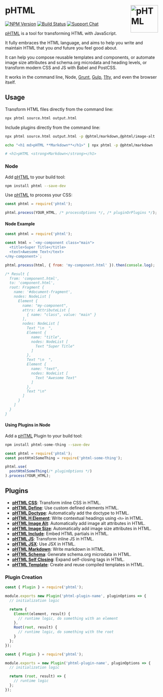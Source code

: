 # pHTML [<img src="https://phtml.io/logo.svg" alt="pHTML" width="90" height="90" align="right">][pHTML]

[![NPM Version][npm-img]][npm-url]
[![Build Status][cli-img]][cli-url]
[![Support Chat][git-img]][git-url]

[pHTML] is a tool for transforming HTML with JavaScript.

It fully embraces the HTML language, and aims to help you write and maintain
HTML that you _and_ future you feel good about.

It can help you compose reusable templates and components, or automate image
size attributes and schema.org microdata and heading levels, or transform
modern CSS and JS with Babel and PostCSS.

It works in the command line, Node, [Grunt], [Gulp], [11ty], and even the
browser itself.

## Usage

Transform HTML files directly from the command line:

```bash
npx phtml source.html output.html
```

Include plugins directly from the command line:

```bash
npx phtml source.html output.html -p @phtml/markdown,@phtml/image-alt
```

```bash
echo "<h1 md>pHTML **Markdown**</h1>" | npx phtml -p @phtml/markdown

# <h1>pHTML <strong>Markdown</strong></h1>
```

### Node

Add [pHTML] to your build tool:

```bash
npm install phtml --save-dev
```

Use [pHTML] to process your CSS:

```js
const phtml = require('phtml');

phtml.process(YOUR_HTML, /* processOptions */, /* pluginOrPlugins */);
```

#### Node Example

```js
const phtml = require('phtml');

const html = `<my-component class="main">
  <title>Super Title</title>
  <text>Awesome Text</text>
</my-component>`;

phtml.process(html, { from: 'my-component.html' }).then(console.log);

/* Result {
  from: 'component.html',
  to: 'component.html',
  root: Fragment {
    name: '#document-fragment',
    nodes: NodeList [
      Element {
        name: "my-component",
        attrs: AttributeList [
          { name: "class", value: "main" }
        ],
        nodes: NodeList [
          Text "\n  ",
          Element {
            name: "title",
            nodes: NodeList [
              Text "Super Title"
            ]
          },
          Text "\n  ",
          Element {
            name: "text",
            nodes: NodeList [
              Text "Awesome Text"
            ]
          },
          Text "\n"
        ]
      }
    ]
  }
}
```

#### Using Plugins in Node

Add a [pHTML] Plugin to your build tool:

```bash
npm install phtml-some-thing --save-dev
```

```js
const phtml = require('phtml');
const postHtmlSomeThing = require('phtml-some-thing');

phtml.use(
  postHtmlSomeThing(/* pluginOptions */)
).process(YOUR_HTML);
```

## Plugins

- **[pHTML CSS](https://github.com/phtmlorg/phtml-css)**: Transform inline CSS in HTML.
- **[pHTML Define](https://github.com/phtmlorg/phtml-define)**: Use custom defined elements HTML.
- **[pHTML Doctype](https://github.com/phtmlorg/phtml-doctype)**: Automatically add the doctype to HTML.
- **[pHTML H Element](https://github.com/phtmlorg/phtml-h-element)**: Write contextual headings using `<h>` in HTML.
- **[pHTML Image Alt](https://github.com/phtmlorg/phtml-image-alt)**: Automatically add image alt attributes in HTML.
- **[pHTML Image Size](https://github.com/phtmlorg/phtml-image-size)**: Automatically add image size attributes in HTML.
- **[pHTML Include](https://github.com/phtmlorg/phtml-include)**: Embed HTML partials in HTML.
- **[pHTML JS](https://github.com/phtmlorg/phtml-js)**: Transform inline JS in HTML.
- **[pHTML JSX](https://github.com/phtmlorg/phtml-jsx)**: Use JSX in HTML.
- **[pHTML Markdown](https://github.com/phtmlorg/phtml-markdown)**: Write markdown in HTML.
- **[pHTML Schema](https://github.com/phtmlorg/phtml-schema)**: Generate schema.org microdata in HTML.
- **[pHTML Self Closing](https://github.com/phtmlorg/phtml-self-closing)**: Expand self-closing tags in HTML.
- **[pHTML Template](https://github.com/phtmlorg/phtml-template)**: Create and reuse compiled templates in HTML.

### Plugin Creation

```js
const { Plugin } = require('phtml');

module.exports new Plugin('phtml-plugin-name', pluginOptions => {
  // initialization logic

  return {
    Element(element, result) {
      // runtime logic, do something with an element
    },
    Root(root, result) {
      // runtime logic, do something with the root
    }
  };
});
```

```js
const { Plugin } = require('phtml');

module.exports = new Plugin('phtml-plugin-name', pluginOptions => {
  // initialization logic

  return (root, result) => {
    // runtime logic
  };
});
```

[cli-img]: https://img.shields.io/travis/phtmlorg/phtml.svg
[cli-url]: https://travis-ci.org/phtmlorg/phtml
[git-img]: https://img.shields.io/badge/support-chat-blue.svg
[git-url]: https://gitter.im/postcss/postcss
[npm-img]: https://img.shields.io/npm/v/phtml.svg
[npm-url]: https://www.npmjs.com/package/phtml

[11ty]: https://github.com/phtmlorg/phtml-11ty
[Grunt]: https://github.com/phtmlorg/grunt-phtml
[Gulp]: https://github.com/phtmlorg/gulp-phtml
[pHTML]: https://github.com/phtmlorg/phtml
